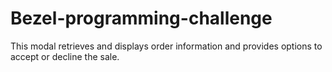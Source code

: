 # Bezel-programming-challenge
This modal retrieves and displays order information and provides options to accept or decline the sale. 
